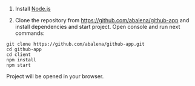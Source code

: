 1. Install [Node.js](<https://nodejs.org/en/>)

3. Clone the repository from <https://github.com/abalena/github-app> and install dependencies and start project.
Open console and run next commands:
```
git clone https://github.com/abalena/github-app.git
cd github-app
cd client
npm install
npm start
```
 Project will be opened in your browser.
